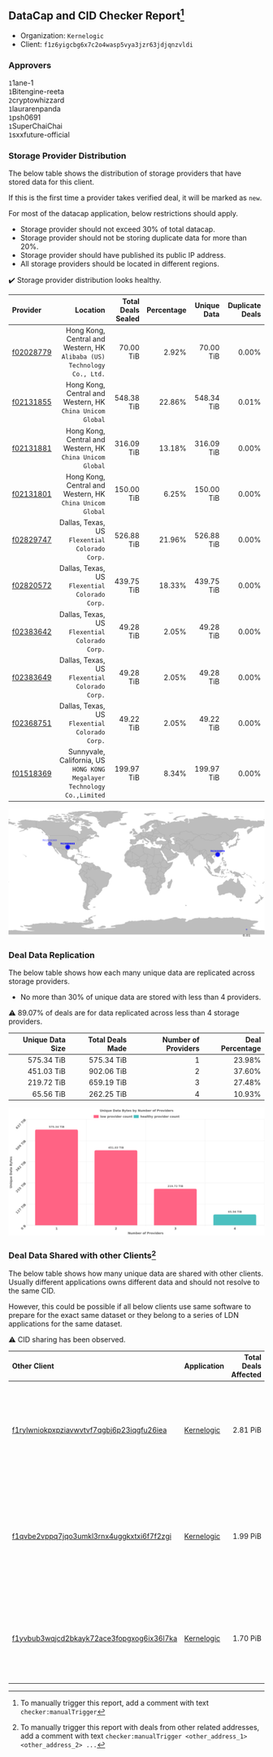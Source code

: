 ## DataCap and CID Checker Report[^1]
 - Organization: `Kernelogic`
 - Client: `f1z6yigcbg6x7c2o4wasp5vya3jzr63jdjqnzvldi`
### Approvers
`1`1ane-1<br/>`1`Bitengine-reeta<br/>`2`cryptowhizzard<br/>`1`laurarenpanda<br/>`1`psh0691<br/>`1`SuperChaiChai<br/>`1`sxxfuture-official


### Storage Provider Distribution
The below table shows the distribution of storage providers that have stored data for this client.

If this is the first time a provider takes verified deal, it will be marked as `new`.

For most of the datacap application, below restrictions should apply.
 - Storage provider should not exceed 30% of total datacap.
 - Storage provider should not be storing duplicate data for more than 20%.
 - Storage provider should have published its public IP address.
 - All storage providers should be located in different regions.

✔️ Storage provider distribution looks healthy.

| Provider                                              |                                                                   Location | Total Deals Sealed | Percentage | Unique Data | Duplicate Deals |
| :---------------------------------------------------- | -------------------------------------------------------------------------: | -----------------: | ---------: | ----------: | --------------: |
| [f02028779](https://filfox.info/en/address/f02028779) | Hong Kong, Central and Western, HK<br/>`Alibaba (US) Technology Co., Ltd.` |          70.00 TiB |      2.92% |   70.00 TiB |           0.00% |
| [f02131855](https://filfox.info/en/address/f02131855) |               Hong Kong, Central and Western, HK<br/>`China Unicom Global` |         548.38 TiB |     22.86% |  548.34 TiB |           0.01% |
| [f02131881](https://filfox.info/en/address/f02131881) |               Hong Kong, Central and Western, HK<br/>`China Unicom Global` |         316.09 TiB |     13.18% |  316.09 TiB |           0.00% |
| [f02131801](https://filfox.info/en/address/f02131801) |               Hong Kong, Central and Western, HK<br/>`China Unicom Global` |         150.00 TiB |      6.25% |  150.00 TiB |           0.00% |
| [f02829747](https://filfox.info/en/address/f02829747) |                          Dallas, Texas, US<br/>`Flexential Colorado Corp.` |         526.88 TiB |     21.96% |  526.88 TiB |           0.00% |
| [f02820572](https://filfox.info/en/address/f02820572) |                          Dallas, Texas, US<br/>`Flexential Colorado Corp.` |         439.75 TiB |     18.33% |  439.75 TiB |           0.00% |
| [f02383642](https://filfox.info/en/address/f02383642) |                          Dallas, Texas, US<br/>`Flexential Colorado Corp.` |          49.28 TiB |      2.05% |   49.28 TiB |           0.00% |
| [f02383649](https://filfox.info/en/address/f02383649) |                          Dallas, Texas, US<br/>`Flexential Colorado Corp.` |          49.28 TiB |      2.05% |   49.28 TiB |           0.00% |
| [f02368751](https://filfox.info/en/address/f02368751) |                          Dallas, Texas, US<br/>`Flexential Colorado Corp.` |          49.22 TiB |      2.05% |   49.22 TiB |           0.00% |
| [f01518369](https://filfox.info/en/address/f01518369) | Sunnyvale, California, US<br/>`HONG KONG Megalayer Technology Co.,Limited` |         199.97 TiB |      8.34% |  199.97 TiB |           0.00% |

<img src="https://raw.githubusercontent.com/data-preservation-programs/filplus-checker-assets/main/filecoin-project/filecoin-plus-large-datasets/issues/1640/1706148605024.png"/>

### Deal Data Replication
The below table shows how each many unique data are replicated across storage providers.

- No more than 30% of unique data are stored with less than 4 providers.

⚠️ 89.07% of deals are for data replicated across less than 4 storage providers.

| Unique Data Size | Total Deals Made | Number of Providers | Deal Percentage |
| ---------------: | ---------------: | ------------------: | --------------: |
|       575.34 TiB |       575.34 TiB |                   1 |          23.98% |
|       451.03 TiB |       902.06 TiB |                   2 |          37.60% |
|       219.72 TiB |       659.19 TiB |                   3 |          27.48% |
|        65.56 TiB |       262.25 TiB |                   4 |          10.93% |

<img src="https://raw.githubusercontent.com/data-preservation-programs/filplus-checker-assets/main/filecoin-project/filecoin-plus-large-datasets/issues/1640/1706148605728.png"/>

### Deal Data Shared with other Clients[^3]
The below table shows how many unique data are shared with other clients.
Usually different applications owns different data and should not resolve to the same CID.

However, this could be possible if all below clients use same software to prepare for the exact same dataset or they belong to a series of LDN applications for the same dataset.

⚠️ CID sharing has been observed.

| Other Client                                                                                                          | Application                                                                                | Total Deals Affected | Unique CIDs | Approvers                                                                                                                                                                                                  |
| :-------------------------------------------------------------------------------------------------------------------- | :----------------------------------------------------------------------------------------- | -------------------: | ----------: | :--------------------------------------------------------------------------------------------------------------------------------------------------------------------------------------------------------- |
| [f1rylwniokpxpziavwvtvf7qgbj6p23iqgfu26iea](https://filfox.info/en/address/f1rylwniokpxpziavwvtvf7qgbj6p23iqgfu26iea) | [Kernelogic](https://github.com/filecoin-project/filecoin-plus-large-datasets/issues/1638) |             2.81 PiB |      39,317 | `1`a1991car<br/>`4`cryptowhizzard<br/>`1`laurarenpanda<br/>`1`liyunzhi-666<br/>`1`nj-steve<br/>`1`SuperChaiChai<br/>`1`sxxfuture-official<br/>`1`Tom-OriginStorage<br/>`1`xinaxu                           |
| [f1qvbe2vppq7jqo3umkl3rnx4uggkxtxi6f7f2zgi](https://filfox.info/en/address/f1qvbe2vppq7jqo3umkl3rnx4uggkxtxi6f7f2zgi) | [Kernelogic](https://github.com/filecoin-project/filecoin-plus-large-datasets/issues/1637) |             1.99 PiB |      33,415 | `1`1ane-1<br/>`1`a1991car<br/>`1`Bitengine-reeta<br/>`1`cryptowhizzard<br/>`2`laurarenpanda<br/>`1`liyunzhi-666<br/>`1`newwebgroup<br/>`2`SuperChaiChai<br/>`1`sxxfuture-official<br/>`1`Tom-OriginStorage |
| [f1yvbub3wqjcd2bkayk72ace3fopgxog6ix36l7ka](https://filfox.info/en/address/f1yvbub3wqjcd2bkayk72ace3fopgxog6ix36l7ka) | [Kernelogic](https://github.com/filecoin-project/filecoin-plus-large-datasets/issues/1639) |             1.70 PiB |      18,849 | `1`a1991car<br/>`3`cryptowhizzard<br/>`1`laurarenpanda<br/>`1`mikezli<br/>`2`newwebgroup<br/>`1`nj-steve<br/>`1`Normalnoise<br/>`1`sxxfuture-official<br/>`1`xinaxu                                        |

[^1]: To manually trigger this report, add a comment with text `checker:manualTrigger`

[^2]: Deals from those addresses are combined into this report as they are specified with `checker:manualTrigger`

[^3]: To manually trigger this report with deals from other related addresses, add a comment with text `checker:manualTrigger <other_address_1> <other_address_2> ...`
